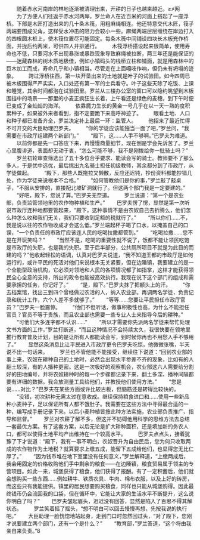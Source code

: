 　　随着赤水河南岸的林地逐渐被清理出来，开耕的日子也越来越近。≥≯网
　　为了方便人们往返于赤水河两岸，罗兰命人在近百米的河面上搭起了一座浮桥。下部是木匠打造出来的几十条木筏，用粗麻绳相连。他还特意交代木匠，筏子两端要围成尖角，这样受水冲击的阻力会较小一些。麻绳两端层层缠绕在岸边打入的四根圆木桩上，使木筏位置尽可能固定。每条木筏中间铺设四块长木板充作桥面，并拢后约两米，可供四人并排通行。
　　木筏浮桥搭设起来很简单，使用寿命也不低，只要河水不出现暴涨或暴跌现象导致麻绳被拉断，两三年还是能保证的——迷藏森林的树木质地极佳，例如小镇码头的栈桥立柱和铺面，就是用森林中的巨木加工而成，寿命几乎和小镇相当。尽管走在上面嘎吱作响，但仍未有坍塌的迹象。
　　跨过浮桥往西，第一块开垦出来的土地就是叶子的试验田。如今四周已被木板围得严严实实，入口处还有第一军的士兵看守。叶子这些天除了吃饭、上课和睡觉，其余时间都泡在试验田里。罗兰从三楼办公室的窗口可以隐约眺望到木板围挡中的场景——那里的小麦正疯狂生长着，上午看还是绿色的麦穗，到下午时便已变成了金灿灿的海洋。
　　依靠魔力生长的黄金一号几乎在以一天一熟的度积累种子，如果被外来者看到，指不定要跪下来高呼神迹了。
　　眼看土地、人口和种子都已准备齐全，罗兰决定补上最后一环：监管人。
　　他招来了最近忙得不可开交的大臣助理巴罗夫。
　　“你的学徒应该能独当一面了吧，”罗兰问，“我需要在市政厅组建两个新部门。”
　　“殿下，这……人手不够啊。”巴罗夫为难道。
　　以前你都是先一口答应下来，再慢慢商量细节，现在倒是学会先诉苦了。罗兰心里腹诽道，表面却无动于衷，“怎么可能不够，我不是刚拨给你一批骑士吗？”
　　罗兰初轮审查筛选出了五十多位合乎要求、能读会写的骑士。教师要不了那么多人，于是优中选优，最后挑出九名骑士担任初级教师，其余都分到了市政厅，从学徒做起。
　　“殿下，那些人既拖拉又懒散，反应还迟钝，抄份资料都能抄错几处，作为学徒来说根本不合格。”
　　“如何管教他们是你的事，”罗兰敲了敲桌子，“不服从安排的，直接配北坡矿洞就行了。但这两个部门我是一定要建的。”
　　“好吧，殿下，您说了算。”巴罗夫无奈道。
　　罗兰说道：“第一个是农业部，负责监管领地里的农作物种植和生产。”
　　巴罗夫愣了愣，显然是第一次听说市政厅连种地都要管起来，“殿下，这种事情不是由农奴自己去折腾么，他们怎么种怎么收和我们无关，我们只要收到足额的税就行了。”
　　“所以你们……不，我是说以往的农作物收成才会这么低。”罗兰端起杯子喝了口水，以掩盖自己的口误，“一个负责任的市政厅应该连人民的吃喝拉撒都管到。”
　　“吃喝拉撒……您不是在开玩笑吗？”
　　“当然不是，吃喝的重要性就不说了，饭都不能让领民吃饱是市政厅的失职，也是我的失职。至于后半部分，公共厕所项目不就是为此目的而建的吗？”他收起轻松的语调，认真对巴罗夫说道，“我不知道王都的市政厅是如何运行的，或许平民的死活对他们来说根本无关紧要，但在边陲镇，我要建立的是一个全能型政治机构，它必须对领地和人民的各项情况都了如指掌，这样才能获得领民全心全意的支持，所出的政令也能被高效执行。我现在说下这个部门的组成和需要承担的任务，你记好了。”
　　“是，殿下。”巴罗夫抹了把额头上的汗。
　　“你去档案馆，找出三到四个曾经做过农活的人，纳入农业部。再调两名学徒，负责记录和统计工作，六个人差不多就够了。”
　　“等等……您要让平民担任市政厅官员？”巴罗夫一脸震惊。
　　“他们不但听话，做事积极性也高，为什么不能担任官员？官员不等于贵族，而且农业部也需要一些专业人士来指导今后的耕种。”
　　“可他们大多连字都不认识……”
　　“所以才需要你先派两名学徒来帮忙处理文书方面的工作，”罗兰打断道，“而且这种情况不会持续太久，我很快要在领地里推行教育普及计划，目的是让所有人都能读会写，到时候你再也不用愁人手不够用了。”
　　显然这条消息比让平民进入市政厅更令巴罗夫吃惊，他微微张嘴，半天说不出一句话来。
　　罗兰也不管他能不能接受，继续往下说道：“回到农业部的事上来，农奴在耕种自己的土地时，必然会出现水平参差不齐的现象，比如有的人翻土较深，有的人播种更密。这是一次极好的观察机会，农业部这六人需要给分割好的田地编号，并将农奴耕种时的每一个步骤都记录下来，翻土多深、播种间隔都要有详细的数据。我会放测量工具给他们，并教授他们使用方法。”
　　“您是说……对比？”巴罗夫在某些方面或许比较古板，但脑筋还是转得比较快的。
　　“没错，初次耕种无需太过在意收成。继续保持粮食进口和……使用一些新品种小麦种子，足以保证所有人都不饿肚子。我需要在这些方法中寻得最合适的一种，编写成手册记录下来。以后小麦种植皆按此种方法实施，农业部负责推广、指导和监督。”
　　罗兰对农耕了解不多，但这并不妨碍他用科学的思维方法去总结一套最优方案。有了这套方案，以后无论是扩大耕种面积，还是填加新的务农人口，都可以使得土地平均产出维持在一个较高水平。
　　巴罗夫点点头，接着犹豫了下才说道：“殿下，我有一事不明白，农奴晋升为自由民后，您为何只收取两成的农作物作为土地税？就算要求上缴五成，能留下五成给他们，也显得您无比仁厚了。”
　　“因为钱币堆在地下室里没有任何意义，”罗兰解释道，“上缴两成后，我会用固定的价格收购他们手中剩余的粮食——在边陲镇，粮食贸易属于领主的专营项目。如此一来，城堡获得了粮食，他们获得了报酬。有了一定积蓄后，他们就会想购买一些东西……例如耕牛、铁质农具、牛肉、棉布衣服，以及上好的砖房，而这些只有我能提供。镇里的居民想要购买粮食，同样也只能从城堡购得。因此最终钱币仍会流回我的口袋，但在循环中，它能让大家的生活水平不断提升，这么说你明白了吗？”
　　巴罗夫皱起眉头，迟迟没有回答，显然是陷入了百思不得其解状态。
　　罗兰笑着摇了摇头，“想不明白可以回去慢慢再想，先按我说的执行吧。”
　　大臣助理一脸恍惚地站起身，走到门口时忽然回过头，“对了殿下，您刚才说要建立两个部门，还有一个是什么？”
　　“教育部，”罗兰答道，“这个将由我亲自来负责。”8
　　
　　
　　